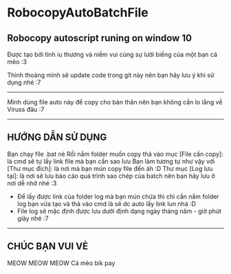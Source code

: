 # RobocopyAutoBatchFile
Robocopy autoscript runing on window 10
-------------------------------------------------------------------------------------
Được tạo bởi tình iu thương và niềm vui cùng sự lười biếng của một bạn cá mèo :3

Thỉnh thoảng mình sẽ update code trong git này nên bạn hãy lưu ý khi sử dụng nhé :7

-------------------------------------------------------------------------------------

Mình dùng file auto này để copy cho bản thân nên bạn không cần lo lắng về Viruss đâu :7

-------------------------------------------------------------------------------------
HƯỚNG DẪN SỬ DỤNG
-------------------------------------------------------------------------------------

Bạn chạy file .bat nè
Rồi nắm folder muốn copy thả vào mục [File cần copy]: là cmd sẽ tự lấy link file mà bạn cần sao lưu
Bạn làm tương tự như vậy với [Thư mục đích]: là nơi mà bạn mún copy file đến áh :D
Thư mục [Log lưu tại]: là nơi sẽ lưu báo cáo quá trình sao chép của batch nên bạn hãy lưu ở nơi dễ nhớ nhé :3
- Để lấy được link của folder log mà bạn mún chứa thì chỉ cần nắm folder log bạn vừa tạo và thả vào cmd là sẽ dc auto lấy link lun nhá :D
- File log sẽ mặc định được lưu dưới định dạng ngày tháng năm - giờ phút giây nhé :7

-------------------------------------------------------------------------------------
CHÚC BẠN VUI VẺ  
-------------------------------------------------------------------------------------
MEOW MEOW MEOW Cá mèo bik pay